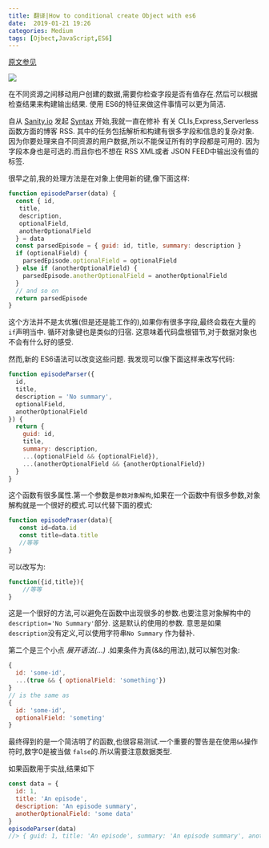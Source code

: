 ```yaml
---
title: 翻译|How to conditional create Object with es6
date:  2019-01-21 19:26
categories: Medium
tags: [Ojbect,JavaScript,ES6]
---
```

[原文参见](https://medium.freecodecamp.org/how-to-conditionally-build-an-object-in-javascript-with-es6-e2c49022c448)

![](https://ws2.sinaimg.cn/large/006tNbRwgy1fy1csxyddgj30gk0awdgb.jpg)

在不同资源之间移动用户创建的数据,需要你检查字段是否有值存在.然后可以根据检查结果来构建输出结果. 使用 ES6的特征来做这件事情可以更为简洁.

自从 [Sanity.io](https://sanity.io/) 发起 [Syntax](https://syntax.fm/show/068/design-tips-for-developers) 开始,我就一直在修补 有关 CLIs,Express,Serverless函数方面的博客 RSS. 其中的任务包括解析和构建有很多字段和信息的复杂对象. 因为你要处理来自不同资源的用户数据,所以不能保证所有的字段都是可用的. 因为字段本身也是可选的.而且你也不想在 RSS XML或者 JSON FEED中输出没有值的标签.

很早之前,我的处理方法是在对象上使用新的键,像下面这样:

```javascript
function episodeParser(data) {
  const { id, 
   title,
   description,
   optionalField,
   anotherOptionalField
  } = data
  const parsedEpisode = { guid: id, title, summary: description }
  if (optionalField) {
    parsedEpisode.optionalField = optionalField
  } else if (anotherOptionalField) {
    parsedEpisode.anotherOptionalField = anotherOptionalField
  }
  // and so on
  return parsedEpisode
}
```

这个方法并不是太优雅(但是还是能工作的),如果你有很多字段,最终会栽在大量的`if`声明当中. 循环对象键也是类似的归宿. 这意味着代码盘根错节,对于数据对象也不会有什么好的感受.

然而,新的 ES6语法可以改变这些问题. 我发现可以像下面这样来改写代码:

```javascript
function episodeParser({
  id, 
  title, 
  description = 'No summary', 
  optionalField, 
  anotherOptionalField
}) {
  return {
    guid: id,
    title,
    summary: description,
    ...(optionalField && {optionalField}),
    ...(anotherOptionalField && {anotherOptionalField})
  }
}
```

这个函数有很多属性.第一个参数是`参数对象解构`,如果在一个函数中有很多参数,对象解构就是一个很好的模式.可以代替下面的模式:

```javascript
function episodePraser(data){
   const id=data.id
   const title=data.title
   //等等
}
```


可以改写为:


```javascript
function({id,title}){
    //等等
}
```


这是一个很好的方法,可以避免在函数中出现很多的参数.也要注意对象解构中的`description='No Summary'`部分. 这是默认的使用的参数. 意思是如果`description`没有定义,可以使用字符串`No Summary` 作为替补.

第二个是三个小点 *展开语法(...)* .如果条件为真(&&的用法),就可以解包对象:

```javascript
{
  id: 'some-id',
  ...(true && { optionalField: 'something'})
}
// is the same as
{
  id: 'some-id',
  optionalField: 'someting'
}
```


最终得到的是一个简洁明了的函数,也很容易测试.一个重要的警告是在使用`&&`操作符时,数字0是被当做 `false`的.所以需要注意数据类型.

如果函数用于实战,结果如下

```javascript
const data = { 
  id: 1, 
  title: 'An episode', 
  description: 'An episode summary', 
  anotherOptionalField: 'some data' 
}
episodeParser(data)
//> { guid: 1, title: 'An episode', summary: 'An episode summary', anotherOptionalField: 'some data' }
```




